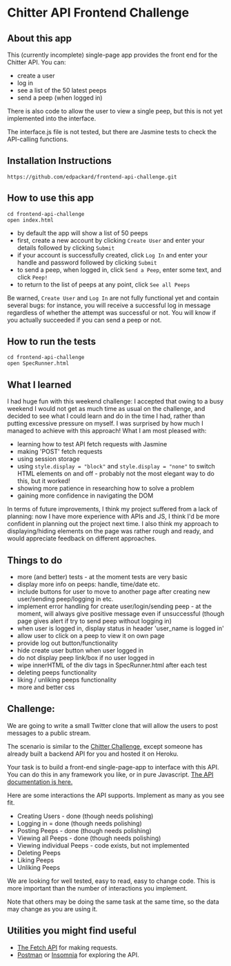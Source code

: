 # Chitter API Frontend Challenge

## About this app

This (currently incomplete) single-page app provides the front end for the Chitter API. You can:

- create a user
- log in
- see a list of the 50 latest peeps
- send a peep (when logged in)

There is also code to allow the user to view a single peep, but this is not yet implemented into the interface.

The interface.js file is not tested, but there are Jasmine tests to check the API-calling functions.

## Installation Instructions

```
https://github.com/edpackard/frontend-api-challenge.git
```

## How to use this app

```
cd frontend-api-challenge
open index.html
```

- by default the app will show a list of 50 peeps
- first, create a new account by clicking `Create User` and enter your details followed by clicking `Submit`
- if your account is successfully created, click `Log In` and enter your handle and password followed by clicking `Submit`
- to send a peep, when logged in, click `Send a Peep`, enter some text, and click `Peep!`
- to return to the list of peeps at any point, click `See all Peeps`

Be warned, `Create User` and `Log In` are not fully functional yet and contain several bugs: for instance, you will receive a successful log in message regardless of whether the attempt was successful or not. You will know if you actually succeeded if you can send a peep or not.

## How to run the tests

```
cd frontend-api-challenge
open SpecRunner.html
```

## What I learned

I had huge fun with this weekend challenge: I accepted that owing to a busy weekend I would not get as much time as usual on the challenge, and decided to see what I could learn and do in the time I had, rather than putting excessive pressure on myself. I was surprised by how much I managed to achieve with this approach! What I am most pleased with:

- learning how to test API fetch requests with Jasmine
- making 'POST' fetch requests
- using session storage
- using `style.display = "block"` and `style.display = "none"` to switch HTML elements on and off - probably not the most elegant way to do this, but it worked!
- showing more patience in researching how to solve a problem
- gaining more confidence in navigating the DOM

In terms of future improvements, I think my project suffered from a lack of planning: now I have more experience with APIs and JS, I think I'd be more confident in planning out the project next time. I also think my approach to displaying/hiding elements on the page was rather rough and ready, and would appreciate feedback on different approaches.

## Things to do

- more (and better) tests - at the moment tests are very basic
- display more info on peeps: handle, time/date etc.
- include buttons for user to move to another page after creating new user/sending peep/logging in etc.
- implement error handling for create user/login/sending peep - at the moment, will always give positive message even if unsuccessful (though page gives alert if try to send peep without logging in)
- when user is logged in, display status in header 'user_name is logged in'
- allow user to click on a peep to view it on own page
- provide log out button/functionality
- hide create user button when user logged in
- do not display peep link/box if no user logged in
- wipe innerHTML of the div tags in SpecRunner.html after each test
- deleting peeps functionality
- liking / unliking peeps functionality
- more and better css

## Challenge:

We are going to write a small Twitter clone that will allow the users to post messages to a public stream.

The scenario is similar to the [Chitter Challenge](https://github.com/makersacademy/chitter-challenge), except someone has already built a backend API for you and hosted it on Heroku.

Your task is to build a front-end single-page-app to interface with this API. You can do this in any framework you like, or in pure Javascript. [The API documentation is here.](https://github.com/makersacademy/chitter_api_backend)

Here are some interactions the API supports. Implement as many as you see fit.

- Creating Users - done (though needs polishing)
- Logging in = done (though needs polishing)
- Posting Peeps - done (though needs polishing)
- Viewing all Peeps - done (though needs polishing)
- Viewing individual Peeps - code exists, but not implemented
- Deleting Peeps
- Liking Peeps
- Unliking Peeps

We are looking for well tested, easy to read, easy to change code. This is more important than the number of interactions you implement.

Note that others may be doing the same task at the same time, so the data may change as you are using it.

## Utilities you might find useful

- [The Fetch API](https://developer.mozilla.org/en-US/docs/Web/API/Fetch_API/Using_Fetch) for making requests.
- [Postman](https://www.getpostman.com/) or [Insomnia](https://insomnia.rest/) for exploring the API.
